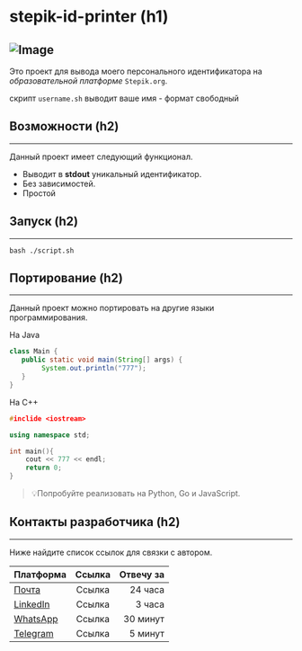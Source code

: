 # stepik-id-printer (h1)
![Image](https://ucarecdn.com/02b8ff49-8f2b-4ce9-be84-7d4bdc6b9b67/)
---

Это проект для вывода моего персонального идентификатора на *образовательной платформе* `Stepik.org`.

скрипт `username.sh` выводит ваше имя - формат свободный

## Возможности (h2)

---

Данный проект имеет следующий функционал.
* Выводит в **stdout** уникальный идентификатор.
* Без зависимостей.
* Простой

## Запуск (h2)

---

`bash ./script.sh`

## Портирование (h2)

---

Данный проект можно портировать на другие языки программирования.

На Java

```java
class Main {
   public static void main(String[] args) {
        System.out.println("777");
   }
}
```
На С++
```c++
#inclide <iostream>

using namespace std;

int main(){
    cout << 777 << endl;
    return 0;
}
```
> 💡Попробуйте реализовать на Python, Go и JavaScript.

## Контакты разработчика (h2)

---

Ниже найдите список ссылок для связки с автором.

|  Платформа     | Ссылка | Отвечу за  |
| :---        |    :----:   |          ---: |
| [Почта](mail.ru)      | Ссылка       | 24 часа   |
| [LinkedIn](linkedin.com)   | Ссылка       | 3 часа      | 
| [WhatsApp](whatsapp.com)   | Ссылка       | 30 минут      |
| [Telegram](telegram.com)   | Ссылка       | 5 минут      |
